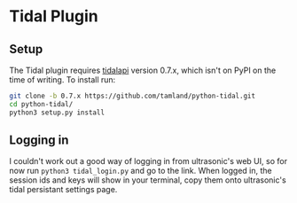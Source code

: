 # Tidal Plugin
## Setup
The Tidal plugin requires [tidalapi](https://github.com/tamland/python-tidal/tree/0.7.x) version 0.7.x, which isn't on PyPI on the time of writing.
To install run:
```bash
git clone -b 0.7.x https://github.com/tamland/python-tidal.git
cd python-tidal/
python3 setup.py install
```
## Logging in
I couldn't work out a good way of logging in from ultrasonic's web UI, so for now run `python3 tidal_login.py` and go to the link.
When logged in, the session ids and keys will show in your terminal, copy them onto ultrasonic's tidal persistant settings page.
